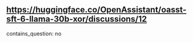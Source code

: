 ## https://huggingface.co/OpenAssistant/oasst-sft-6-llama-30b-xor/discussions/12

contains_question: no